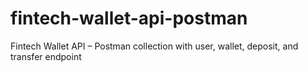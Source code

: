 # fintech-wallet-api-postman
Fintech Wallet API – Postman collection with user, wallet, deposit, and transfer endpoint
